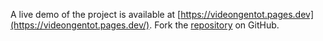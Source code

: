 A live demo of the project is available at [https://videongentot.pages.dev](https://videongentot.pages.dev/).
Fork the [repository](https://github.com/mutilbogeh) on GitHub.